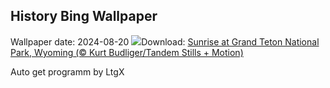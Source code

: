 ## History Bing Wallpaper
Wallpaper date: 2024-08-20
![](https://www.bing.com/th?id=OHR.TetonSunrise_DE-DE4508190035_UHD.jpg&w=1000)Download: [Sunrise at Grand Teton National Park, Wyoming (© Kurt Budliger/Tandem Stills + Motion)](https://www.bing.com/th?id=OHR.TetonSunrise_DE-DE4508190035_UHD.jpg)

Auto get programm by LtgX
